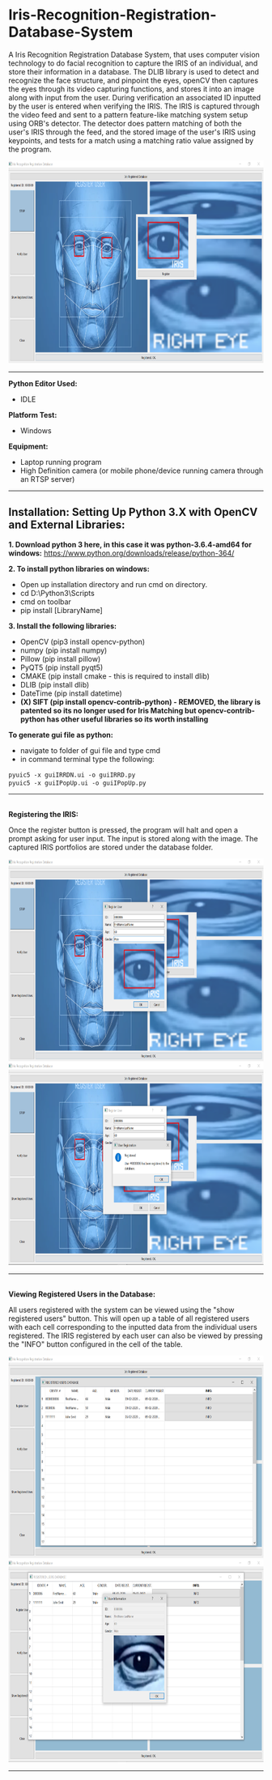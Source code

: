 # Iris-Recognition-Registration-Database-System

A Iris Recognition Registration Database System, that uses computer vision technology to do facial recognition to capture the IRIS of an individual, and store their information in a database. The DLIB library is used to detect and recognize the face structure, and pinpoint the eyes, openCV then captures the eyes through its video capturing functions, and stores it into an image along with input from the user. During verification an associated ID inputted by the user is entered when verifying the IRIS. The IRIS is captured through the video feed and sent to a pattern feature-like matching system setup using ORB's detector. The detector does pattern matching of both the user's IRIS through the feed, and the stored image of the user's IRIS using keypoints, and tests for a match using a matching ratio value assigned by the program.

<img src="Screenshots/screen1.png"  height="400" />

<hr>

<strong> Python Editor Used:  </strong>
<ul>
 	<li> IDLE </li>
</ul>

<strong> Platform Test:  </strong>
<ul>
 	<li> Windows </li>
</ul>

<strong> Equipment: </strong>
<ul>
 	<li> Laptop running program </li>
 	<li> High Definition camera (or mobile phone/device running camera through an RTSP server) 	</li>
</ul>


<hr>

<h2>Installation: Setting Up Python 3.X with OpenCV and External Libraries:</h2>

<strong>1. Download python 3 here, in this case it was python-3.6.4-amd64 for windows:</strong>
https://www.python.org/downloads/release/python-364/

<strong> 2. To install python libraries on windows: </strong>
<ul>
 	<li> Open up installation directory and run cmd on directory. 	</li>
 	<li> cd D:\Python3\Scripts 	</li>
 	<li> cmd on toolbar 	</li>
 	<li> pip install [LibraryName] 	</li>
</ul>

<strong> 3. Install the following libraries: </strong>
<ul>
 	<li> OpenCV (pip3 install opencv-python) 	</li>
 	<li> numpy (pip install numpy) 	</li>
 	<li> Pillow (pip install pillow) 	</li>
 	<li> PyQT5 (pip install pyqt5) 	</li>
 	<li> CMAKE (pip install cmake - this is required to install dlib) 	</li>
 	<li> DLIB (pip install dlib) 	</li>
 	<li> DateTime (pip install datetime) 	</li>
 <li> <b>(X) SIFT (pip install opencv-contrib-python) - REMOVED, the library is patented so its no longer used for Iris Matching but opencv-contrib-python has other useful libraries so its worth installing
	</b> </li>
</ul>


<strong> To generate gui file as python: </strong>
<ul>
 	<li> navigate to folder of gui file and type cmd </li>
 	<li> in command terminal type the following: 	</li>
</ul>

	
 	pyuic5 -x guiIRRDN.ui -o guiIRRD.py
	pyuic5 -x guiIPopUp.ui -o guiIPopUp.py
	

<hr>


<br /> <b> Registering the IRIS:  </b>

Once the register button is pressed, the program will halt and open a prompt asking for user input. The input is stored along with the image. The captured IRIS portfolios are stored under the database folder.

<img src="Screenshots/screen2.png"  height="400" />
<img src="Screenshots/screen3.png"  height="400" />

<hr>


<br /> <b> Viewing Registered Users in the Database:  </b>

All users registered with the system can be viewed using the "show registered users" button. This will open up a table of all registered users with each cell corresponding to the inputted data from the individual users registered. The IRIS registered by each user can also be viewed by pressing the "INFO" button configured in the cell of the table.

<img src="Screenshots/screen4.png"  height="400" />
<img src="Screenshots/screen5.png"  height="400" />

<hr>



